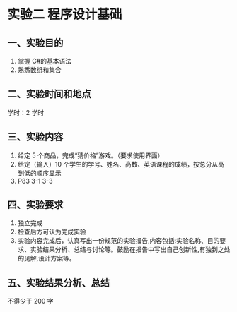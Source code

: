 # 实验二 程序设计基础

## 一、实验目的

1. 掌握 C#的基本语法
2. 熟悉数组和集合

## 二、实验时间和地点

学时：2 学时

## 三、实验内容

1. 给定 5 个商品，完成“猜价格”游戏。（要求使用界面）
2. 给定（输入）10 个学生的学号、姓名、高数、英语课程的成绩，按总分从高到低的顺序显示
3. P83 3-1 3-3

## 四、实验要求

1. 独立完成
2. 检查后方可认为完成实验
3. 实验内容完成后，认真写出一份规范的实验报告,内容包括:实验名称、目的要求、实验结果分析、总结与讨论等。鼓励在报告中写出自己创新性,有独到之处的见解,设计方案等。

## 五、实验结果分析、总结

不得少于 200 字

